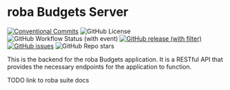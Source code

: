 # roba Budgets Server

<!-- TODO Downloads from ghcr.io -->
[![Conventional Commits](https://img.shields.io/badge/Conventional%20Commits-1.0.0-yellow.svg)](https://conventionalcommits.org)
![GitHub License](https://img.shields.io/github/license/simplyRoba/roba-budgets-server?link=https%3A%2F%2Fgithub.com%2FsimplyRoba%2Froba-budgets-server%2Fblob%2Fmain%2FLICENSE)
![GitHub Workflow Status (with event)](https://img.shields.io/github/actions/workflow/status/simplyRoba/roba-budgets-server/run-tests.yaml?link=https%3A%2F%2Fgithub.com%2FsimplyRoba%2Froba-budgets-server%2Factions%2Fworkflows%2Frun-tests.yaml%3Fquery%3Dbranch%253Amain)
[![GitHub release (with filter)](https://img.shields.io/github/v/release/simplyRoba/roba-budgets-server?link=https%3A%2F%2Fgithub.com%2FsimplyRoba%2Froba-budgets-server%2Freleases)](https://github.com/simplyRoba/roba-budgets-server/releases)
[![GitHub issues](https://img.shields.io/github/issues/simplyRoba/pixoo-bridge?link=https%3A%2F%2Fgithub.com%2FsimplyRoba%2Froba-budgets-server%2Fissues)](https://github.com/simplyRoba/roba-budgets-server/issues)
![GitHub Repo stars](https://img.shields.io/github/stars/simplyRoba/roba-budgets-server)

This is the backend for the roba Budgets application. It is a RESTful API that provides the necessary endpoints for the application to function.

TODO link to roba suite docs